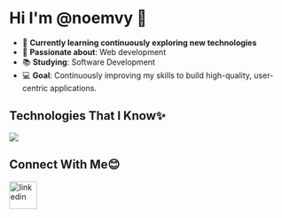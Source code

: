 
<!--h1 without bottom border-->
<div id="user-content-toc">
  <h1>Hi I'm @noemvy 🍒</h1>
</div>

<!--Intro start-->

- 🌱 **Currently learning continuously exploring new technologies**
- 🧠 **Passionate about**: Web development
- 📚 **Studying**: Software Development
- 💻 **Goal**: Continuously improving my skills to build high-quality, user-centric applications.
<!--Intro end-->

<!--h1 without bottom border-->
<div id="user-content-toc">
  <h2>Technologies That I Know✨</h2>
</div>

<!--tech stack icons-->
<p >
  <a href="https://skillicons.dev">
    <img src="https://skillicons.dev/icons?i=html,css,git,tailwind,js,php,mysql,laravel,nodejs,postman,express,vercel,react" />
  </a>
</p>


<div id="user-content-toc">
  <h2>Connect With Me😊</h2>
</div>

<!--icons and links-->
<p >
<a href="https://www.linkedin.com/in/noemvy/" target="blank"><img align="center" src="https://user-images.githubusercontent.com/88904952/234979284-68c11d7f-1acc-4f0c-ac78-044e1037d7b0.png" alt="linkedin" height="50" width="50" /></a>

  
</p>


